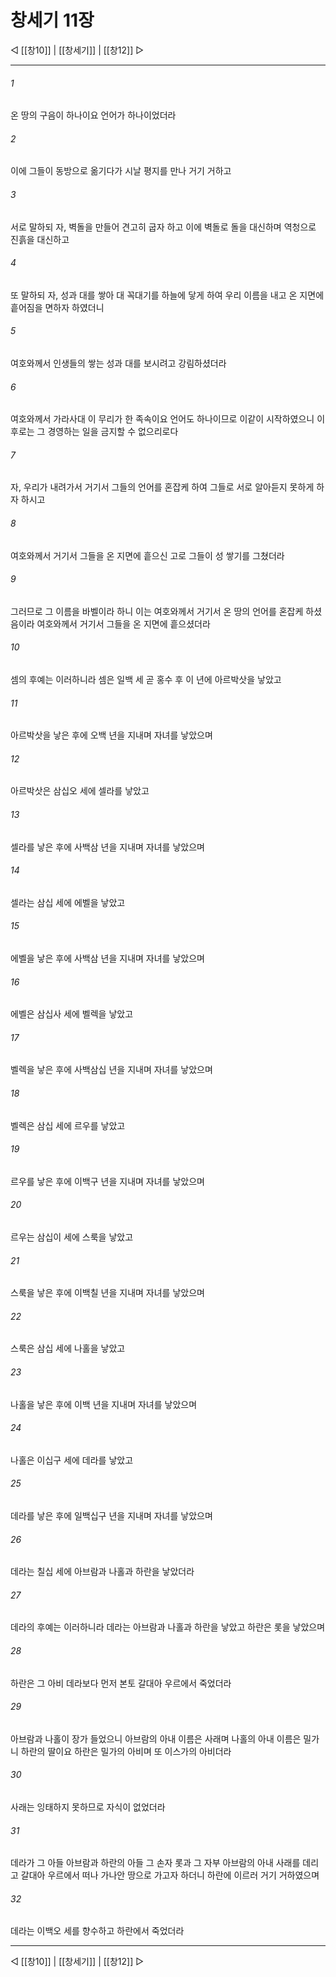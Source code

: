 # 창세기 11장

◁ [[창10]] | [[창세기]] | [[창12]] ▷
***

###### 1
온 땅의 구음이 하나이요 언어가 하나이었더라

###### 2
이에 그들이 동방으로 옮기다가 시날 평지를 만나 거기 거하고

###### 3
서로 말하되 자, 벽돌을 만들어 견고히 굽자 하고 이에 벽돌로 돌을 대신하며 역청으로 진흙을 대신하고

###### 4
또 말하되 자, 성과 대를 쌓아 대 꼭대기를 하늘에 닿게 하여 우리 이름을 내고 온 지면에 흩어짐을 면하자 하였더니

###### 5
여호와께서 인생들의 쌓는 성과 대를 보시려고 강림하셨더라

###### 6
여호와께서 가라사대 이 무리가 한 족속이요 언어도 하나이므로 이같이 시작하였으니 이후로는 그 경영하는 일을 금지할 수 없으리로다

###### 7
자, 우리가 내려가서 거기서 그들의 언어를 혼잡케 하여 그들로 서로 알아듣지 못하게 하자 하시고

###### 8
여호와께서 거기서 그들을 온 지면에 흩으신 고로 그들이 성 쌓기를 그쳤더라

###### 9
그러므로 그 이름을 바벨이라 하니 이는 여호와께서 거기서 온 땅의 언어를 혼잡케 하셨음이라 여호와께서 거기서 그들을 온 지면에 흩으셨더라

###### 10
셈의 후예는 이러하니라 셈은 일백 세 곧 홍수 후 이 년에 아르박삿을 낳았고

###### 11
아르박삿을 낳은 후에 오백 년을 지내며 자녀를 낳았으며

###### 12
아르박삿은 삼십오 세에 셀라를 낳았고

###### 13
셀라를 낳은 후에 사백삼 년을 지내며 자녀를 낳았으며

###### 14
셀라는 삼십 세에 에벨을 낳았고

###### 15
에벨을 낳은 후에 사백삼 년을 지내며 자녀를 낳았으며

###### 16
에벨은 삼십사 세에 벨렉을 낳았고

###### 17
벨렉을 낳은 후에 사백삼십 년을 지내며 자녀를 낳았으며

###### 18
벨렉은 삼십 세에 르우를 낳았고

###### 19
르우를 낳은 후에 이백구 년을 지내며 자녀를 낳았으며

###### 20
르우는 삼십이 세에 스룩을 낳았고

###### 21
스룩을 낳은 후에 이백칠 년을 지내며 자녀를 낳았으며

###### 22
스룩은 삼십 세에 나홀을 낳았고

###### 23
나홀을 낳은 후에 이백 년을 지내며 자녀를 낳았으며

###### 24
나홀은 이십구 세에 데라를 낳았고

###### 25
데라를 낳은 후에 일백십구 년을 지내며 자녀를 낳았으며

###### 26
데라는 칠십 세에 아브람과 나홀과 하란을 낳았더라

###### 27
데라의 후예는 이러하니라 데라는 아브람과 나홀과 하란을 낳았고 하란은 롯을 낳았으며

###### 28
하란은 그 아비 데라보다 먼저 본토 갈대아 우르에서 죽었더라

###### 29
아브람과 나홀이 장가 들었으니 아브람의 아내 이름은 사래며 나홀의 아내 이름은 밀가니 하란의 딸이요 하란은 밀가의 아비며 또 이스가의 아비더라

###### 30
사래는 잉태하지 못하므로 자식이 없었더라

###### 31
데라가 그 아들 아브람과 하란의 아들 그 손자 롯과 그 자부 아브람의 아내 사래를 데리고 갈대아 우르에서 떠나 가나안 땅으로 가고자 하더니 하란에 이르러 거기 거하였으며

###### 32
데라는 이백오 세를 향수하고 하란에서 죽었더라

***
◁ [[창10]] | [[창세기]] | [[창12]] ▷